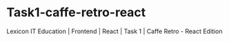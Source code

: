 # Task1-caffe-retro-react
Lexicon IT Education | Frontend | React | Task 1 | Caffe Retro - React Edition
